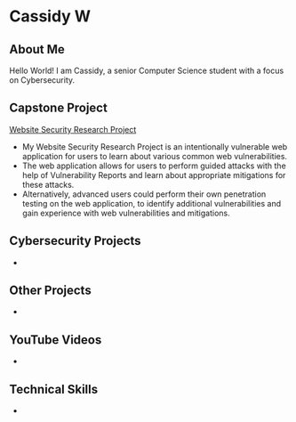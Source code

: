 # Cassidy W
## About Me
Hello World! I am Cassidy, a senior Computer Science student with a focus on Cybersecurity.

## Capstone Project

[Website Security Research Project](https://github.com/willicassi/Website_Security_Research_Project) 
- My Website Security Research Project is an intentionally vulnerable web application for users to learn about various common web vulnerabilities. 
- The web application allows for users to perform guided attacks with the help of Vulnerability Reports and learn about appropriate mitigations for these attacks. 
- Alternatively, advanced users could perform their own penetration testing on the web application, to identify additional vulnerabilities and gain experience with web vulnerabilities and mitigations.

## Cybersecurity Projects
- 

## Other Projects
- 

## YouTube Videos
-

## Technical Skills
-
